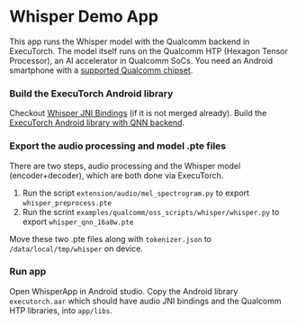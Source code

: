 # Whisper Demo App

This app runs the Whisper model with the Qualcomm backend in ExecuTorch. The model itself runs on the Qualcomm HTP (Hexagon Tensor Processor), an AI accelerator in Qualcomm SoCs. You need an Android smartphone with a [supported Qualcomm chipset](https://github.com/pytorch/executorch/tree/main/backends/qualcomm).

### Build the ExecuTorch Android library

Checkout [Whisper JNI Bindings](https://github.com/pytorch/executorch/pull/13525) (if it is not merged already). Build the [ExecuTorch Android library with QNN backend](https://github.com/pytorch/executorch/blob/main/examples/demo-apps/android/LlamaDemo/docs/delegates/qualcomm_README.md).

### Export the audio processing and model .pte files

There are two steps, audio processing and the Whisper model (encoder+decoder), which are both done via ExecuTorch.

1) Run the script `extension/audio/mel_spectrogram.py` to export `whisper_preprocess.pte`
2) Run the scrint `examples/qualcomm/oss_scripts/whisper/whisper.py` to export `whisper_qnn_16a8w.pte`

Move these two .pte files along with `tokenizer.json` to `/data/local/tmp/whisper` on device.

### Run app

Open WhisperApp in Android studio. Copy the Android library `executorch.aar` which should have audio JNI bindings and the Qualcomm HTP libraries, into `app/libs`.
